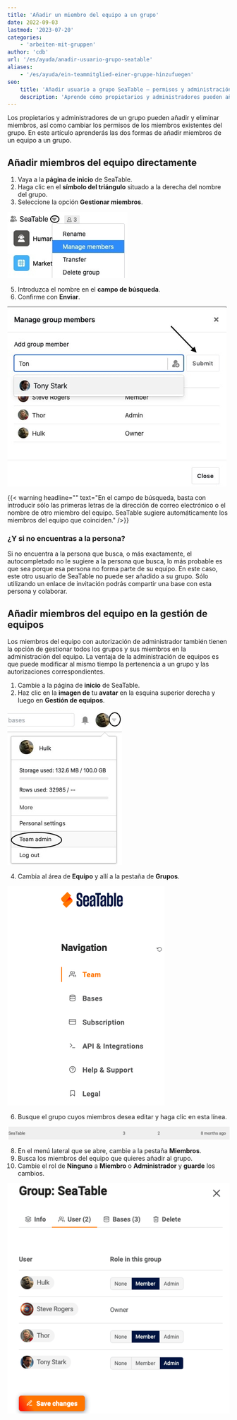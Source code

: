 ```yaml
---
title: 'Añadir un miembro del equipo a un grupo'
date: 2022-09-03
lastmod: '2023-07-20'
categories:
    - 'arbeiten-mit-gruppen'
author: 'cdb'
url: '/es/ayuda/anadir-usuario-grupo-seatable'
aliases:
    - '/es/ayuda/ein-teammitglied-einer-gruppe-hinzufuegen'
seo:
    title: 'Añadir usuario a grupo SeaTable – permisos y administración'
    description: 'Aprende cómo propietarios y administradores pueden añadir miembros a grupos SeaTable, asignar roles y gestionar permisos de trabajo colaborativo.'
---
```


Los propietarios y administradores de un grupo pueden añadir y eliminar miembros, así como cambiar los permisos de los miembros existentes del grupo. En este artículo aprenderás las dos formas de añadir miembros de un equipo a un grupo.

## Añadir miembros del equipo directamente

1. Vaya a la **página de inicio** de SeaTable.
2. Haga clic en el **símbolo del triángulo** situado a la derecha del nombre del grupo.
3. Seleccione la opción **Gestionar miembros**.

![Gestionar los miembros](images/manage-members.jpg)

5. Introduzca el nombre en el **campo de búsqueda**.
6. Confirme con **Enviar**.

![Buscar usuario para añadir y confirmar](images/search-member-to-add-and-save.jpg)

{{< warning  headline=""  text="En el campo de búsqueda, basta con introducir sólo las primeras letras de la dirección de correo electrónico o el nombre de otro miembro del equipo. SeaTable sugiere automáticamente los miembros del equipo que coinciden." />}}

### ¿Y si no encuentras a la persona?

Si no encuentra a la persona que busca, o más exactamente, el autocompletado no le sugiere a la persona que busca, lo más probable es que sea porque esa persona no forma parte de su equipo. En este caso, este otro usuario de SeaTable no puede ser añadido a su grupo. Sólo utilizando un enlace de invitación podrás compartir una base con esta persona y colaborar.

## Añadir miembros del equipo en la gestión de equipos

Los miembros del equipo con autorización de administrador también tienen la opción de gestionar todos los grupos y sus miembros en la administración del equipo. La ventaja de la administración de equipos es que puede modificar al mismo tiempo la pertenencia a un grupo y las autorizaciones correspondientes.

1. Cambie a la página de **inicio** de SeaTable.
2. Haz clic en la **imagen de** tu **avatar** en la esquina superior derecha y luego en **Gestión de equipos**.

![Abrir la gestión del equipo](images/open-team-admin.jpg)

4. Cambia al área de **Equipo** y allí a la pestaña de **Grupos**.

![Abrir la pestaña Equipo](images/open-reiter-team-1.png)

6. Busque el grupo cuyos miembros desea editar y haga clic en esta línea.

![Buscar y seleccionar grupo](images/select-group-1-711x40.png)

8. En el menú lateral que se abre, cambie a la pestaña **Miembros**.
9. Busca los miembros del equipo que quieres añadir al grupo.
10. Cambie el rol de **Ninguno** a **Miembro** o **Administrador** y **guarde** los cambios.

![Seleccionar a los miembros del equipo y añadirlos al grupo](images/select-member-and-change-role.png)
